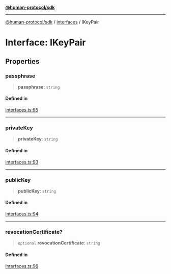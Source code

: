 [**@human-protocol/sdk**](../../README.md)

***

[@human-protocol/sdk](../../modules.md) / [interfaces](../README.md) / IKeyPair

# Interface: IKeyPair

## Properties

### passphrase

> **passphrase**: `string`

#### Defined in

[interfaces.ts:95](https://github.com/humanprotocol/human-protocol/blob/38a18ec1b58d03e9e1ad84ba013a1910011a6602/packages/sdk/typescript/human-protocol-sdk/src/interfaces.ts#L95)

***

### privateKey

> **privateKey**: `string`

#### Defined in

[interfaces.ts:93](https://github.com/humanprotocol/human-protocol/blob/38a18ec1b58d03e9e1ad84ba013a1910011a6602/packages/sdk/typescript/human-protocol-sdk/src/interfaces.ts#L93)

***

### publicKey

> **publicKey**: `string`

#### Defined in

[interfaces.ts:94](https://github.com/humanprotocol/human-protocol/blob/38a18ec1b58d03e9e1ad84ba013a1910011a6602/packages/sdk/typescript/human-protocol-sdk/src/interfaces.ts#L94)

***

### revocationCertificate?

> `optional` **revocationCertificate**: `string`

#### Defined in

[interfaces.ts:96](https://github.com/humanprotocol/human-protocol/blob/38a18ec1b58d03e9e1ad84ba013a1910011a6602/packages/sdk/typescript/human-protocol-sdk/src/interfaces.ts#L96)
